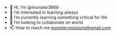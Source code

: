 - 👋 Hi, I’m @monster3669
- 👀 I’m interested in learning always
- 🌱 I’m currently learning something critical for life
- 💞️ I’m looking to collaborate on world
- 📫 How to reach me monster.missions@gmail.com

<!---
monster3669/monster3669 is a ✨ special ✨ repository because its `README.md` (this file) appears on your GitHub profile.
You can click the Preview link to take a look at your changes.
--->
